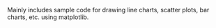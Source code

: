 Mainly includes sample code for drawing line charts, scatter plots, bar charts, etc. using matplotlib.
